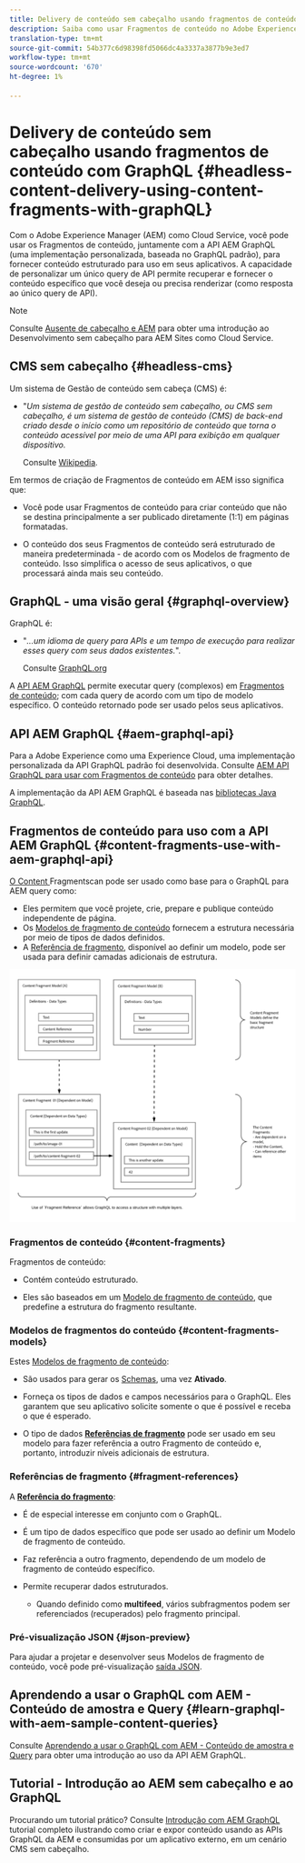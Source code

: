 ```yaml
---
title: Delivery de conteúdo sem cabeçalho usando fragmentos de conteúdo com GraphQL
description: Saiba como usar Fragmentos de conteúdo no Adobe Experience Manager (AEM) como um Cloud Service com o GraphQL para o Delivery de conteúdo sem cabeçalho.
translation-type: tm+mt
source-git-commit: 54b377c6d98398fd5066dc4a3337a3877b9e3ed7
workflow-type: tm+mt
source-wordcount: '670'
ht-degree: 1%

---
```



# Delivery de conteúdo sem cabeçalho usando fragmentos de conteúdo com GraphQL {#headless-content-delivery-using-content-fragments-with-graphQL}

Com o Adobe Experience Manager (AEM) como Cloud Service, você pode usar os Fragmentos de conteúdo, juntamente com a API AEM GraphQL (uma implementação personalizada, baseada no GraphQL padrão), para fornecer conteúdo estruturado para uso em seus aplicativos. A capacidade de personalizar um único query de API permite recuperar e fornecer o conteúdo específico que você deseja ou precisa renderizar (como resposta ao único query de API).

>[!NOTE]
>
>Consulte [Ausente de cabeçalho e AEM](/help/implementing/developing/headless/introduction.md) para obter uma introdução ao Desenvolvimento sem cabeçalho para AEM Sites como Cloud Service.

## CMS sem cabeçalho {#headless-cms}

Um sistema de Gestão de conteúdo sem cabeça (CMS) é:

* &quot;*Um sistema de gestão de conteúdo sem cabeçalho, ou CMS sem cabeçalho, é um sistema de gestão de conteúdo (CMS) de back-end criado desde o início como um repositório de conteúdo que torna o conteúdo acessível por meio de uma API para exibição em qualquer dispositivo.*

   Consulte [Wikipedia](https://en.wikipedia.org/wiki/Headless_content_management_system).

Em termos de criação de Fragmentos de conteúdo em AEM isso significa que:

* Você pode usar Fragmentos de conteúdo para criar conteúdo que não se destina principalmente a ser publicado diretamente (1:1) em páginas formatadas.

* O conteúdo dos seus Fragmentos de conteúdo será estruturado de maneira predeterminada - de acordo com os Modelos de fragmento de conteúdo. Isso simplifica o acesso de seus aplicativos, o que processará ainda mais seu conteúdo.

## GraphQL - uma visão geral {#graphql-overview}

GraphQL é:

* &quot;*...um idioma de query para APIs e um tempo de execução para realizar esses query com seus dados existentes.*&quot;.

   Consulte [GraphQL.org](https://graphql.org)

A [API AEM GraphQL](#aem-graphql-api) permite executar query (complexos) em [Fragmentos de conteúdo](/help/assets/content-fragments/content-fragments.md); com cada query de acordo com um tipo de modelo específico. O conteúdo retornado pode ser usado pelos seus aplicativos.

## API AEM GraphQL {#aem-graphql-api}

Para a Adobe Experience como uma Experience Cloud, uma implementação personalizada da API GraphQL padrão foi desenvolvida. Consulte [AEM API GraphQL para usar com Fragmentos de conteúdo](/help/assets/content-fragments/graphql-api-content-fragments.md) para obter detalhes.

A implementação da API AEM GraphQL é baseada nas [bibliotecas Java GraphQL](https://graphql.org/code/#java).

## Fragmentos de conteúdo para uso com a API AEM GraphQL {#content-fragments-use-with-aem-graphql-api}

[O Content ](#content-fragments) Fragmentscan pode ser usado como base para o GraphQL para AEM query como:

* Eles permitem que você projete, crie, prepare e publique conteúdo independente de página.
* Os [Modelos de fragmento de conteúdo](#content-fragments-models) fornecem a estrutura necessária por meio de tipos de dados definidos.
* A [Referência de fragmento](#fragment-references), disponível ao definir um modelo, pode ser usada para definir camadas adicionais de estrutura.

![Fragmentos de conteúdo para uso com ](assets/cfm-nested-01.png "GraphQLContent Fragments para uso com GraphQL")

### Fragmentos de conteúdo {#content-fragments}

Fragmentos de conteúdo:

* Contém conteúdo estruturado.

* Eles são baseados em um [Modelo de fragmento de conteúdo](#content-fragments-models), que predefine a estrutura do fragmento resultante.

### Modelos de fragmentos do conteúdo {#content-fragments-models}

Estes [Modelos de fragmento de conteúdo](/help/assets/content-fragments/content-fragments-models.md):

* São usados para gerar os [Schemas](https://graphql.org/learn/schema/), uma vez **Ativado**.

* Forneça os tipos de dados e campos necessários para o GraphQL. Eles garantem que seu aplicativo solicite somente o que é possível e receba o que é esperado.

* O tipo de dados **[Referências de fragmento](#fragment-references)** pode ser usado em seu modelo para fazer referência a outro Fragmento de conteúdo e, portanto, introduzir níveis adicionais de estrutura.

### Referências de fragmento {#fragment-references}

A **[Referência do fragmento](/help/assets/content-fragments/content-fragments-models.md#fragment-reference-nested-fragments)**:

* É de especial interesse em conjunto com o GraphQL.

* É um tipo de dados específico que pode ser usado ao definir um Modelo de fragmento de conteúdo.

* Faz referência a outro fragmento, dependendo de um modelo de fragmento de conteúdo específico.

* Permite recuperar dados estruturados.

   * Quando definido como **multifeed**, vários subfragmentos podem ser referenciados (recuperados) pelo fragmento principal.

### Pré-visualização JSON {#json-preview}

Para ajudar a projetar e desenvolver seus Modelos de fragmento de conteúdo, você pode pré-visualização [saída JSON](/help/assets/content-fragments/content-fragments-json-preview.md).

## Aprendendo a usar o GraphQL com AEM - Conteúdo de amostra e Query {#learn-graphql-with-aem-sample-content-queries}

Consulte [Aprendendo a usar o GraphQL com AEM - Conteúdo de amostra e Query](/help/assets/content-fragments/content-fragments-graphql-samples.md) para obter uma introdução ao uso da API AEM GraphQL.

## Tutorial - Introdução ao AEM sem cabeçalho e ao GraphQL

Procurando um tutorial prático? Consulte [Introdução com AEM GraphQL](https://experienceleague.adobe.com/docs/experience-manager-learn/getting-started-with-aem-headless/graphql/overview.html) tutorial completo ilustrando como criar e expor conteúdo usando as APIs GraphQL da AEM e consumidas por um aplicativo externo, em um cenário CMS sem cabeçalho.